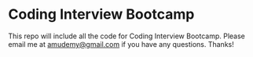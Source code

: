 # Coding Interview Bootcamp
This repo will include all the code for Coding Interview Bootcamp. Please email me at amudemy@gmail.com if you have any questions. Thanks!
